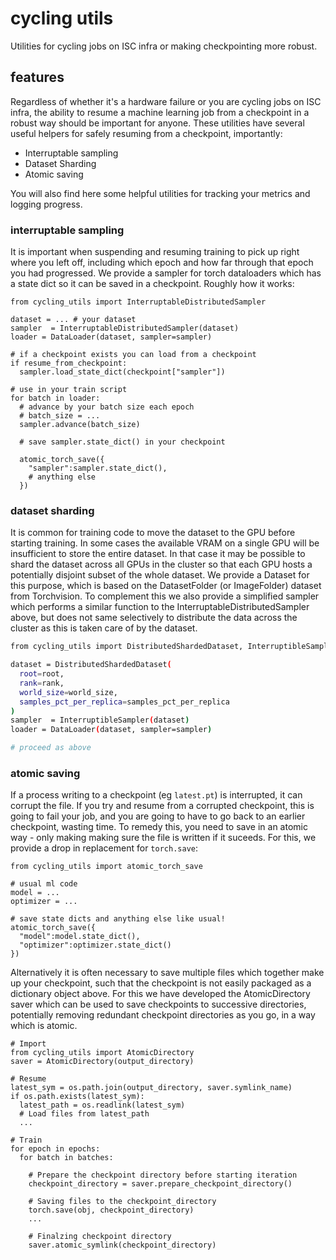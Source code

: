 # cycling utils

Utilities for cycling jobs on ISC infra or making checkpointing more robust.

## features 

Regardless of whether it's a hardware failure or you are cycling jobs on ISC infra, the ability to resume a machine learning job from a checkpoint in a robust way should be important for anyone. These utilities have several useful helpers for  safely resuming from a checkpoint, importantly:
- Interruptable sampling
- Dataset Sharding
- Atomic saving

You will also find here some helpful utilities for tracking your metrics and logging progress. 

### interruptable sampling

It is important when suspending and resuming training to pick up right where you left off, including which epoch and how far through that epoch you had progressed. We provide a sampler for torch dataloaders which has a state dict so it can be saved in a checkpoint. Roughly how it works:

```
from cycling_utils import InterruptableDistributedSampler

dataset = ... # your dataset
sampler  = InterruptableDistributedSampler(dataset)
loader = DataLoader(dataset, sampler=sampler)

# if a checkpoint exists you can load from a checkpoint
if resume_from_checkpoint:
  sampler.load_state_dict(checkpoint["sampler"])

# use in your train script
for batch in loader:
  # advance by your batch size each epoch
  # batch_size = ...
  sampler.advance(batch_size)

  # save sampler.state_dict() in your checkpoint

  atomic_torch_save({
    "sampler":sampler.state_dict(),
    # anything else
  })
```

### dataset sharding

It is common for training code to move the dataset to the GPU before starting training. In some cases the available VRAM on a single GPU will be insufficient to store the entire dataset. In that case it may be possible to shard the dataset across all GPUs in the cluster so that each GPU hosts a potentially disjoint subset of the whole dataset. We provide a Dataset for this purpose, which is based on the DatasetFolder (or ImageFolder) dataset from Torchvision. To complement this we also provide a simplified sampler which performs a similar function to the InterruptableDistributedSampler above, but does not same selectively to distribute the data across the cluster as this is taken care of by the dataset.

```bash
from cycling_utils import DistributedShardedDataset, InterruptibleSampler

dataset = DistributedShardedDataset(
  root=root,
  rank=rank,
  world_size=world_size,
  samples_pct_per_replica=samples_pct_per_replica
)
sampler  = InterruptibleSampler(dataset)
loader = DataLoader(dataset, sampler=sampler)

# proceed as above
```

### atomic saving

If a process writing to a checkpoint (eg `latest.pt`) is interrupted, it can corrupt the file. If you try and resume from a corrupted checkpoint, this is going to fail your job, and you are going to have to go back to an earlier checkpoint, wasting time. To remedy this, you need to save in an atomic way - only making making sure the file is written if it suceeds. For this, we provide a drop in replacement for `torch.save`:
```
from cycling_utils import atomic_torch_save

# usual ml code
model = ...
optimizer = ...  

# save state dicts and anything else like usual!
atomic_torch_save({
  "model":model.state_dict(),
  "optimizer":optimizer.state_dict()
})
```
Alternatively it is often necessary to save multiple files which together make up your checkpoint, such that the checkpoint is not easily packaged as a dictionary object above. For this we have developed the AtomicDirectory saver which can be used to save checkpoints to successive directories, potentially removing redundant checkpoint directories as you go, in a way which is atomic.
```
# Import
from cycling_utils import AtomicDirectory
saver = AtomicDirectory(output_directory)

# Resume
latest_sym = os.path.join(output_directory, saver.symlink_name)
if os.path.exists(latest_sym):
  latest_path = os.readlink(latest_sym)
  # Load files from latest_path
  ...

# Train
for epoch in epochs:
  for batch in batches:

    # Prepare the checkpoint directory before starting iteration
    checkpoint_directory = saver.prepare_checkpoint_directory()

    # Saving files to the checkpoint_directory
    torch.save(obj, checkpoint_directory)
    ...

    # Finalzing checkpoint directory
    saver.atomic_symlink(checkpoint_directory)
```


